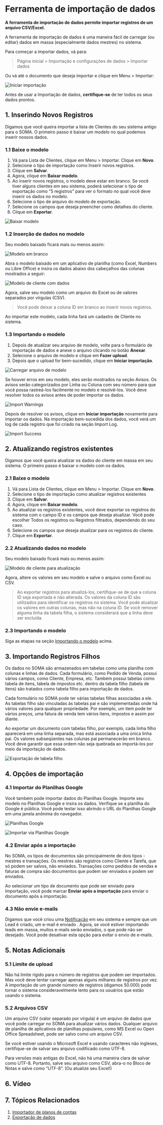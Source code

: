 # Ferramenta de importação de dados


**A ferramenta de importação de dados permite importar registros de um arquivo CSV/Excel.**


A ferramenta de importação de dados é uma maneira fácil de carregar (ou editar) dados em massa (especialmente dados mestres) no sistema.


Para começar a importar dados, vá para:



> 
> Página inicial > Importação e configurações de dados > Importar dados
> 
> 
> 


Ou vá até o documento que deseja importar e clique em Menu > Importar:


![Iniciar importação](/files/task-menu-import.png)


Antes de usar a Importação de dados, **certifique-se** de ter todos os seus dados prontos.


## 1. Inserindo Novos Registros


Digamos que você queira importar a lista de Clientes do seu sistema antigo para o SOMA. O primeiro passo é baixar um modelo no qual podemos inserir nossos dados.


### 1.1 Baixe o modelo


1. Vá para Lista de Clientes, clique em Menu > Importar. Clique em **Novo**.
2. Selecione o tipo de importação como Inserir novos registros.
3. Clique em **Salvar**.
4. Agora, clique em **Baixar modelo**.
5. Ao inserir novos registros, o modelo deve estar em branco. Se você tiver alguns clientes em seu sistema, poderá selecionar o tipo de exportação como "5 registros" para ver o formato no qual você deve inserir os dados no modelo.
6. Selecione o tipo de arquivo do modelo de exportação.
7. Selecione os campos que deseja preencher como detalhes do cliente.
8. Clique em **Exportar**.


![Baixar modelo](/files/download-template.gif)


### 1.2 Inserção de dados no modelo


Seu modelo baixado ficará mais ou menos assim:


![Modelo em branco](/files/blank-template-file.png)


Abra o modelo baixado em um aplicativo de planilha (como Excel, Numbers ou Libre Office) e insira os dados abaixo dos cabeçalhos das colunas mostrados a seguir:


![Modelo de cliente com dados](/files/customer-template-with-data.png)


Agora, salve seu modelo como um arquivo do Excel ou de valores separados por vírgulas (CSV).



> 
> Você pode deixar a coluna ID em branco ao inserir novos registros.
> 
> 
> 


Ao importar este modelo, cada linha fará um cadastro de Cliente no sistema.


### 1.3 Importando o modelo


1. Depois de atualizar seu arquivo de modelo, volte para o formulário de importação de dados e anexe o arquivo clicando no botão **Anexar**.
2. Selecione o arquivo de modelo e clique em **Fazer upload**.
3. Depois que o upload for bem-sucedido, clique em **Iniciar importação**.


![Carregar arquivo de modelo](/files/upload-template-file.png)


Se houver erros em seu modelo, eles serão mostrados na seção Avisos. Os avisos serão categorizados por Linha ou Coluna com seu número para que você possa rastreá-los facilmente no modelo e resolvê-los. Você deve resolver todos os avisos antes de poder importar os dados.


![Import Warnings](/files/import-warnings.png)


Depois de resolver os avisos, clique em **Iniciar importação** novamente para importar os dados. Na importação bem-sucedida dos dados, você verá um log de cada registro que foi criado na seção Import Log.


![Import Success](/files/import-success.png)


## 2. Atualizando registros existentes


Digamos que você queira atualizar os dados do cliente em massa em seu sistema. O primeiro passo é baixar o modelo com os dados.


### 2.1 Baixe o modelo


1. Vá para Lista de Clientes, clique em Menu > Importar. Clique em **Novo**.
2. Selecione o tipo de importação como atualizar registros existentes
3. Clique em **Salvar**.
4. Agora, clique em **Baixar modelo**.
5. Ao atualizar os registros existentes, você deve exportar os registros do sistema com o campo ID e os campos que deseja atualizar. Você pode escolher Todos os registros ou Registros filtrados, dependendo do seu caso.
6. Selecione os campos que deseja atualizar para os registros do cliente.
7. Clique em **Exportar**.


### 2.2 Atualizando dados no modelo


Seu modelo baixado ficará mais ou menos assim:


![Modelo de cliente para atualização](/files/customer-template-for-update.png)


Agora, altere os valores em seu modelo e salve o arquivo como Excel ou CSV.



> 
> Ao exportar registros para atualizá-los, certifique-se de que a coluna ID seja exportada e não alterada. Os valores da coluna ID são utilizados para identificar os registros no sistema. Você pode atualizar os valores em outras colunas, mas não na coluna ID. Se você remover alguma linha da tabela filha, o sistema considerará que a linha deve ser excluída.
> 
> 
> 


### 2.3 Importando o modelo


Siga as etapas na seção [Importando o modelo](#23-importing-the-template) acima.


## 3. Importando Registros Filhos


Os dados no SOMA são armazenados em tabelas como uma planilha com colunas e linhas de dados. Cada formulário, como Pedido de Venda, possui vários campos, como Cliente, Empresa, etc. Também possui tabelas como tabela de itens, tabela de impostos etc. dentro da tabela filho (tabela de itens) são tratados como tabela filho para importação de dados.


Cada formulário no SOMA pode ter várias tabelas filhas associadas a ele. As tabelas filho são vinculadas às tabelas pai e são implementadas onde há vários valores para qualquer propriedade. Por exemplo, um item pode ter vários preços, uma fatura de venda tem vários itens, impostos e assim por diante.


Ao exportar um documento com tabelas filho, por exemplo, cada linha filho aparecerá em uma linha separada, mas está associada a uma única linha pai. Os valores subseqüentes nas colunas pai permanecerão em branco. Você deve garantir que essa ordem não seja quebrada ao importá-los por meio da importação de dados.


![Exportação de tabela filho](/files/child-table-export.png)


## 4. Opções de importação


### 4.1 Importar do Planilhas Google


Você também pode importar dados do Planilhas Google. Importe seu modelo no Planilhas Google e insira os dados. Verifique se a planilha do Google é pública. Você pode testar isso abrindo o URL do Planilhas Google em uma janela anônima do navegador.


![Planilhas Google](/files/google-sheets.png)


![Importar via Planilhas Google](/files/import-via-google-sheets.png)


### 4.2 Enviar após a importação


No SOMA, os tipos de documentos são principalmente de dois tipos - mestres e transações. Os mestres são registros como Cliente e Tarefa, que só podem ser salvos, não enviados. Transações como pedidos de vendas e faturas de compra são documentos que podem ser enviados e podem ser enviados.


Ao selecionar um tipo de documento que pode ser enviado para Importação, você pode marcar **Enviar após a importação** para enviar o documento após a importação.


### 4.3 Não envie e-mails


Digamos que você criou uma [Notificação](/docs/pt/setting-up/notifications) em seu sistema e sempre que um Lead é criado, um e-mail é enviado . Agora, se você estiver importando leads em massa, muitos e-mails serão enviados, o que pode não ser desejado. Você pode desativar esta opção para evitar o envio de e-mails.


## 5. Notas Adicionais


### 5.1 Limite de upload


Não há limite rígido para o número de registros que podem ser importados. Mas você deve tentar carregar apenas alguns milhares de registros por vez. A importação de um grande número de registros (digamos 50.000) pode tornar o sistema consideravelmente lento para os usuários que estão usando o sistema.


### 5.2 Arquivos CSV


Um arquivo CSV (valor separado por vírgula) é um arquivo de dados que você pode carregar no SOMA para atualizar vários dados. Qualquer arquivo de planilha de aplicativos de planilhas populares, como MS Excel ou Open Office Spreadsheet, pode ser salvo como um arquivo CSV.


Se você estiver usando o Microsoft Excel e usando caracteres não ingleses, certifique-se de salvar seu arquivo codificado como UTF-8.


Para versões mais antigas do Excel, não há uma maneira clara de salvar como UTF-8. Portanto, salve seu arquivo como CSV, abra-o no Bloco de Notas e salve como “UTF-8”. (Ou atualize seu Excel!)


## 6. Vídeo



## 7. Tópicos Relacionados


1. [Importador de planos de contas](/docs/pt/setting-up/chart-of-accounts-importer)
2. [Exportação de dados](/docs/pt/setting-up/data/data-export)
